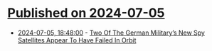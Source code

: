 # [Published on 2024-07-05](index.md)

* [2024-07-05, 18:48:00](https://soylentnews.org/article.pl?sid=24/07/04/0540230&from=rss) - [Two Of The German Military’s New Spy Satellites Appear To Have Failed In Orbit](https://soylentnews.org/article.pl?sid=24/07/04/0540230&from=rss)
